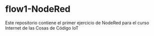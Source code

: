 # flow1-NodeRed
Este repositorio contiene el primer ejercicio de NodeRed para el curso Internet de las Cosas de Código IoT
